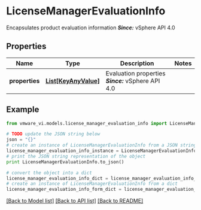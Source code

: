 # LicenseManagerEvaluationInfo

Encapsulates product evaluation information  ***Since:*** vSphere API 4.0 

## Properties
Name | Type | Description | Notes
------------ | ------------- | ------------- | -------------
**properties** | [**List[KeyAnyValue]**](KeyAnyValue.md) | Evaluation properties  ***Since:*** vSphere API 4.0  | 

## Example

```python
from vmware_vi.models.license_manager_evaluation_info import LicenseManagerEvaluationInfo

# TODO update the JSON string below
json = "{}"
# create an instance of LicenseManagerEvaluationInfo from a JSON string
license_manager_evaluation_info_instance = LicenseManagerEvaluationInfo.from_json(json)
# print the JSON string representation of the object
print LicenseManagerEvaluationInfo.to_json()

# convert the object into a dict
license_manager_evaluation_info_dict = license_manager_evaluation_info_instance.to_dict()
# create an instance of LicenseManagerEvaluationInfo from a dict
license_manager_evaluation_info_form_dict = license_manager_evaluation_info.from_dict(license_manager_evaluation_info_dict)
```
[[Back to Model list]](../README.md#documentation-for-models) [[Back to API list]](../README.md#documentation-for-api-endpoints) [[Back to README]](../README.md)



